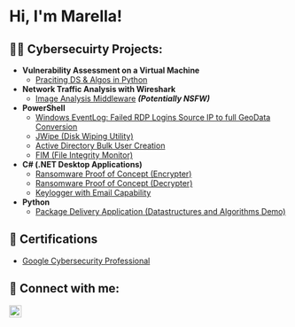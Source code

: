 <h1>Hi, I'm Marella! <br/>

<h2>👨‍💻 Cybersecuirty Projects:</h2>

- <b>Vulnerability Assessment on a Virtual Machine</b>
  - [Praciting DS & Algos in Python](https://github.com/joshmadakor1/Algorithms-Practice)
- <b>Network Traffic Analysis with Wireshark</b>
  - [Image Analysis Middleware](https://github.com/joshmadakor1/4chan-Image-Analysis-Middleware-C964) <b><i>(Potentially NSFW)</b></i>
- <b>PowerShell</b>
  - [Windows EventLog: Failed RDP Logins Source IP to full GeoData Conversion](https://github.com/joshmadakor1/Sentinel-Lab)
  - [JWipe (Disk Wiping Utility)](https://github.com/joshmadakor1/Jwipe.PowerShell)
  - [Active Directory Bulk User Creation](https://github.com/joshmadakor1/AD_PS)
  - [FIM (File Integrity Monitor)](https://github.com/joshmadakor1/PowerShell-Integrity-FIM)
- <b>C# (.NET Desktop Applications)</b>
  - [Ransomware Proof of Concept (Encrypter)](https://github.com/joshmadakor1/EncrypterPOC)
  - [Ransomware Proof of Concept (Decrypter)](https://github.com/joshmadakor1/DecrypterPOC)
  - [Keylogger with Email Capability](https://github.com/joshmadakor1/Key-Logger-With-Email)
- <b>Python</b>
  - [Package Delivery Application (Datastructures and Algorithms Demo)](https://github.com/joshmadakor1/Package-Delivery-Pathfinding-Algorithm)

<h2>📝 Certifications </h2>

- [Google Cybersecurity Professional](https://www.credly.com/badges/093d4f94-f1c7-494b-9312-bb7930a3c78f/public_url)


<h2> 🤳 Connect with me:</h2>

[<img align="left" alt="marmsalcedo | LinkedIn" width="22px" src="https://cdn.jsdelivr.net/npm/simple-icons@v3/icons/linkedin.svg" />][linkedin]

[linkedin]: [[https://www.linkedin.com/in/marmsalcedo/]

<!--
**joshmadakor1/joshmadakor1** is a ✨ _special_ ✨ repository because its `README.md` (this file) appears on your GitHub profile.

Here are some ideas to get you started:

- 🔭 I’m currently working on ...
- 🌱 I’m currently learning ...
- 👯 I’m looking to collaborate on ...
- 🤔 I’m looking for help with ...
- 💬 Ask me about ...
- 📫 How to reach me: ...
- 😄 Pronouns: ...
- ⚡ Fun fact: ...
-->
